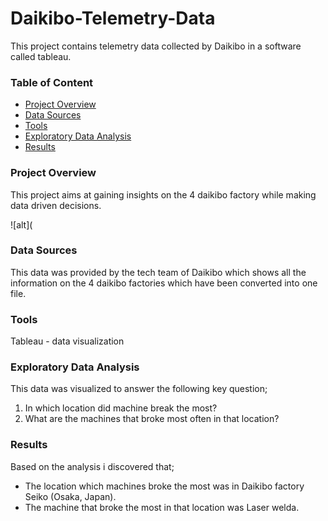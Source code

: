 # Daikibo-Telemetry-Data
This project contains telemetry data collected by Daikibo in a software called tableau.

### Table of Content
- [Project Overview](#project-overview)
- [Data Sources](#data-sources)
- [Tools](#tools)
- [Exploratory Data Analysis](#exploratory-data-analysis)
- [Results](#results)

### Project Overview

 This project aims at gaining insights on the 4 daikibo factory while making data driven decisions.

 ![alt](

### Data Sources

This data was provided by the tech team of Daikibo which shows all the information on the 4 daikibo factories which have been converted into one file.

### Tools

 Tableau - data visualization

### Exploratory Data Analysis

This data was visualized to answer the following key question;
1) In which location did machine break the most?
2) What are the machines that broke most often in that location?

### Results
Based on the analysis i discovered that;
- The location which machines broke the most was in Daikibo factory Seiko (Osaka, Japan).
- The machine that broke the most in that location was Laser welda.

  

 
